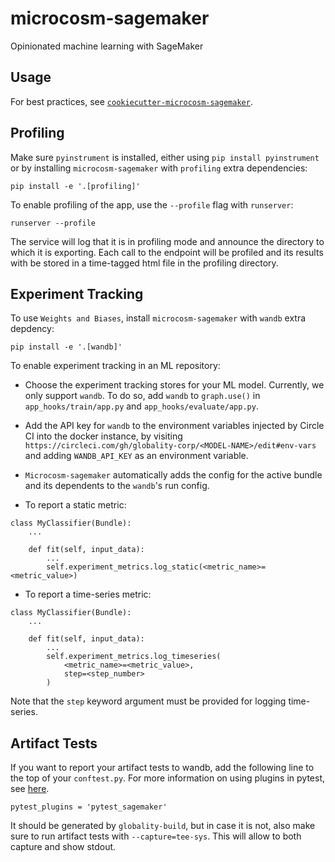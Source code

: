# microcosm-sagemaker
Opinionated machine learning with SageMaker

## Usage
For best practices, see
[`cookiecutter-microcosm-sagemaker`](https://github.com/globality-corp/cookiecutter-microcosm-sagemaker).

## Profiling
Make sure `pyinstrument` is installed, either using `pip install pyinstrument` or by installing `microcosm-sagemaker` with `profiling` extra dependencies:

```
pip install -e '.[profiling]'
```

To enable profiling of the app, use the `--profile` flag with `runserver`:

```
runserver --profile
```

The service will log that it is in profiling mode and announce the directory to which it is exporting. Each call to the endpoint will be profiled and its results with be stored in a time-tagged html file in the profiling directory.

## Experiment Tracking
To use `Weights and Biases`, install `microcosm-sagemaker` with `wandb` extra depdency:

```
pip install -e '.[wandb]'
```

To enable experiment tracking in an ML repository:

* Choose the experiment tracking stores for your ML model. Currently, we only support `wandb`. To do so, add `wandb` to `graph.use()` in `app_hooks/train/app.py` and `app_hooks/evaluate/app.py`.

* Add the API key for `wandb` to the environment variables injected by Circle CI into the docker instance, by visiting `https://circleci.com/gh/globality-corp/<MODEL-NAME>/edit#env-vars` and adding `WANDB_API_KEY` as an environment variable.

* `Microcosm-sagemaker` automatically adds the config for the active bundle and its dependents to the `wandb`'s run config.

* To report a static metric:

```
class MyClassifier(Bundle):
    ...

    def fit(self, input_data):
        ...
        self.experiment_metrics.log_static(<metric_name>=<metric_value>)
```

* To report a time-series metric:

```
class MyClassifier(Bundle):
    ...

    def fit(self, input_data):
        ...
        self.experiment_metrics.log_timeseries(
            <metric_name>=<metric_value>,
            step=<step_number>
        )
```

Note that the `step` keyword argument must be provided for logging time-series.

## Artifact Tests

If you want to report your artifact tests to wandb, add the following line to the top of your `conftest.py`. 
For more information on using plugins in pytest, see [here](https://docs.pytest.org/en/6.2.x/plugins.html#requiring-loading-plugins-in-a-test-module-or-conftest-file).

```
pytest_plugins = 'pytest_sagemaker'
```

It should be generated by `globality-build`, but in case it is not, also make sure to run artifact
 tests with `--capture=tee-sys`. This will allow to both capture and show stdout.  
